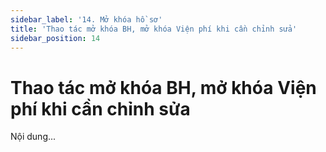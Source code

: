 ```yaml
---
sidebar_label: '14. Mở khóa hồ sơ'
title: 'Thao tác mở khóa BH, mở khóa Viện phí khi cần chỉnh sửa'
sidebar_position: 14
---
```

# Thao tác mở khóa BH, mở khóa Viện phí khi cần chỉnh sửa
Nội dung...
